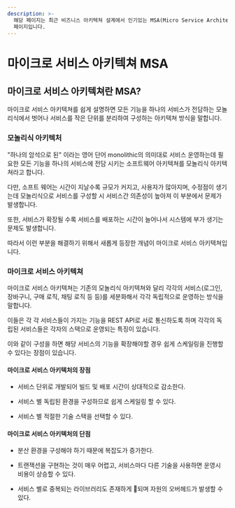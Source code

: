 ```yaml
---
description: >-
  해당 페이지는 최근 비즈니스 아키텍쳐 설계에서 인기있는 MSA(Micro Service Architecture)에 대해 정리하기 위해 작성된
  페이지입니다.
---
```


# 마이크로 서비스 아키텍쳐 MSA

## 마이크로 서비스 아키텍쳐란 MSA?

 마이크로 서비스 아키텍쳐를 쉽게 설명하면 모든 기능을 하나의 서비스가 전담하는 모놀리식에서 벗어나 서비스를 작은 단위를 분리하여 구성하는 아키텍쳐 방식을 말합니다.

### 모놀리식 아키텍처

 "하나의 암석으로 된" 이라는 영어 단어 monolithic의 의미대로 서비스 운영하는데 필요한 모든 기능을 하나의 서비스에 전담 시키는 소프트웨어 아키텍쳐를 모놀리식 아키텍쳐라고 합니다.

 다만, 소프트 웨어는 시간이 지날수록 규모가 커지고, 사용자가 많아지며, 수정점이 생기는데 모놀리식으로 서비스를 구성할 시 서비스간 의존성이 높아져 이 부분에서 문제가 발생합니다.

 또한, 서비스가 확장될 수록 서비스를 배포하는 시간이 늘어나서 시스템에 부가 생기는 문제도 발생합니다.

따라서 이런 부분을 해결하기 위해서 새롭게 등장한 개념이 마이크로 서비스 아키텍쳐입니다.

### 마이크로 서비스 아키텍쳐

 마이크로 서비스 아키텍쳐는 기존의 모놀리식 아키텍쳐와 달리 각각의 서비스\(로그인, 장바구니, 구매 로직, 채팅 로직 등 등\)를 세분화해서  각각 독립적으로 운영하는 방식을 말합니다.

 이들은 각 각 서비스들이 가지는 기능을 REST API로 서로 통신하도록 하며 각각의 독립된 서비스들은 각자의 스택으로 운영되는 특징이 있습니다.

 이와 같이 구성을 하면 해당 서비스의 기능을 확장해야할 경우 쉽게 스케일링을 진행할 수 있다는 장점이 있습니다.

#### 마이크로 서비스 아키텍처의 장점

* 서비스 단위로 개발되어 빌드 및 배포 시간이 상대적으로 감소한다.

* 서비스 별 독립된 환경을 구성하므로 쉽게 스케일링 할 수 있다.

* 서비스 별 적절한 기술 스택을 선택할 수 있다.

#### 마이크로 서비스 아키텍처의 단점 

* 분산 환경을 구성해야 하기 때문에 복잡도가 증가한다. 

* 트랜잭션을 구현하는 것이 매우 어렵고, 서비스마다 다른 기술을 사용하면 운영시 비용이 상승할 수 있다.

* 서비스 별로 중복되는 라이브러리도 존재하게 되며 자원의 오버헤드가 발생할 수 있다. 

